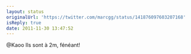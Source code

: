 ```yaml
---
layout: status
originalUrl: 'https://twitter.com/marcgg/status/141876097603207168'
isReply: true
date: 2011-11-30 13:47:52
---
```


@Kaoo Ils sont à 2m, fénéant!
